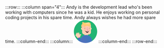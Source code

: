 :::row:::
  :::column span="4":::
    Andy is the development lead who's been working with computers since he was a kid. He enjoys working on personal coding projects in his spare time. Andy always wishes he had more spare time.
  :::column-end:::
  :::column:::
    ![A cartoon depiction of Andy.](../../shared/media/andy.png)
  :::column-end:::
:::row-end:::